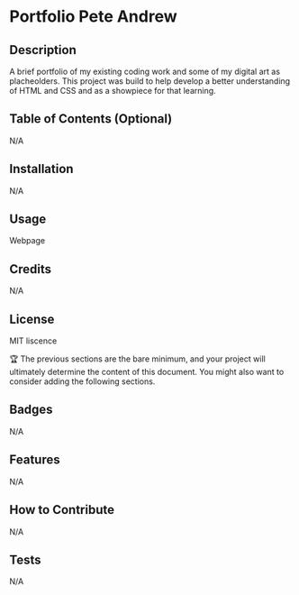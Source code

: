 # Portfolio Pete Andrew 

## Description
A brief portfolio of my existing coding work and some of my digital art as placheolders. 
This project was build to help develop a better understanding of HTML and CSS and as a showpiece for that learning. 

## Table of Contents (Optional)

N/A

## Installation

N/A

## Usage

Webpage    

## Credits

N/A

## License

MIT liscence 


🏆 The previous sections are the bare minimum, and your project will ultimately determine the content of this document. You might also want to consider adding the following sections.

## Badges

N/A

## Features

N/A

## How to Contribute

N/A

## Tests

N/A

